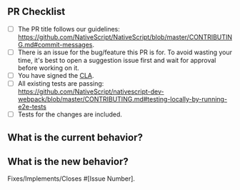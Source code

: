 <!--
We, the rest of the NativeScript community, thank you for your
contribution! 
To help the rest of the community review your change, please follow the instructions in the template.
-->

<!-- PULL REQUEST TEMPLATE -->
<!-- (Update "[ ]" to "[x]" to check a box) -->

## PR Checklist

- [ ] The PR title follows our guidelines: https://github.com/NativeScript/NativeScript/blob/master/CONTRIBUTING.md#commit-messages.
- [ ] There is an issue for the bug/feature this PR is for. To avoid wasting your time, it's best to open a suggestion issue first and wait for approval before working on it.
- [ ] You have signed the [CLA].
- [ ] All existing tests are passing: https://github.com/NativeScript/nativescript-dev-webpack/blob/master/CONTRIBUTING.md#testing-locally-by-running-e2e-tests
- [ ] Tests for the changes are included.

## What is the current behavior?
<!-- Please describe the current behavior that you are modifying, or link to a relevant issue. -->

## What is the new behavior?
<!-- Describe the changes. -->

Fixes/Implements/Closes #[Issue Number].

<!-- If this PR contains a breaking change, please describe the impact and migration path for existing applications below. -->

<!-- 
BREAKING CHANGES:


[Describe the impact of the changes here.]

Migration steps:
[Provide a migration path for existing applications.]
-->

<!-- 
E2E TESTS

Additional e2e tests can be executed by comment including trigger phrase.

Phrases:
`test cli-smoke`: Smoke tests for `tns run`.
`test cli-create`: Tests for `tns create` commans.
`test cli-plugin`: Tests for `tns plugin *` commands.
`test cli-preview`: Tests for `tns preview` command.
`test cli-regression`: Tests for backward compatibility with old projects.
`test cli-resources`: Test for resource generate.
`test cli-tests`: Tests for `tns test` command.
`test cli-vue`: Smoke tests for VueJS projects based on {N} cli.
`test cli-templates`: Tests for `tns run` on {N} templates.
`test cli-misc`: 
`test cli-build`: Test for `tns build` on emulators/simulators
`test cli-device`: Test for `tns run` on real devices
`test cli-debug`: Tests for `tns debug`
`test cli-run`: Tests for `tns run`
-->

[CLA]: http://www.nativescript.org/cla
